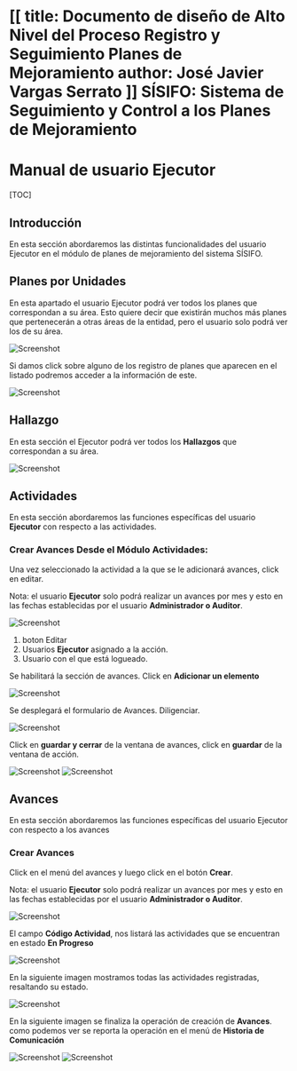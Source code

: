 [[
title: Documento de diseño de Alto Nivel del Proceso Registro y Seguimiento Planes de Mejoramiento
author: José Javier Vargas Serrato
]]
SÍSIFO: Sistema de Seguimiento y Control a los Planes de Mejoramiento
===================================================================

Manual de usuario Ejecutor
============================

[TOC]

Introducción
--------------------------------
En esta sección abordaremos las distintas funcionalidades del usuario Ejecutor en el módulo de planes de mejoramiento del sistema SÍSIFO.

## Planes por Unidades
En esta apartado el usuario Ejecutor podrá ver todos los planes que correspondan a su área. Esto quiere decir que existirán muchos más planes que pertenecerán a otras áreas de la entidad, pero el usuario solo podrá ver los de su área.

![Screenshot](../img/Selection_013_actual.png)

Si damos click sobre alguno de los registro de planes que aparecen en el listado podremos acceder a la información de este.

![Screenshot](../img/Selection_014_actual.png)

## Hallazgo
En esta sección el Ejecutor podrá ver todos los **Hallazgos** que correspondan a su área.

![Screenshot](../img/Selection_015_actual.png)

## Actividades
En esta sección abordaremos las funciones específicas del usuario **Ejecutor** con respecto a las actividades.

### Crear Avances Desde el Módulo Actividades:

Una vez seleccionado la actividad a la que se le adicionará avances, click en editar.

Nota: el usuario **Ejecutor** solo podrá realizar un avances por mes y esto en las fechas establecidas por el usuario **Administrador o Auditor**.

![Screenshot](../img/Selection_016_actual.png)

1. boton Editar
2. Usuarios **Ejecutor** asignado a la acción.
3. Usuario con el que está logueado.

Se habilitará la sección de avances. Click en **Adicionar un elemento**

![Screenshot](../img/Selection_017_actual.png)

Se desplegará el formulario de Avances. Diligenciar.

![Screenshot](../img/Selection_018_actual.png)

Click en **guardar y cerrar** de la ventana de avances, click en **guardar** de la ventana de acción.

![Screenshot](../img/Selection_019_actual.png)
![Screenshot](../img/Selection_019_actual1.png)

## Avances
En esta sección abordaremos las funciones específicas del usuario Ejecutor con respecto a los avances

### Crear Avances
Click en el menú del avances y luego click en el botón **Crear**.

Nota: el usuario **Ejecutor** solo podrá realizar un avances por mes y esto en las fechas establecidas por el usuario **Administrador o Auditor**.

![Screenshot](../img/Selection_020_actual.png)

El campo **Código Actividad**, nos listará las actividades que se encuentran en estado **En Progreso**

![Screenshot](../img/Selection_021_actual.png)

En la siguiente imagen mostramos todas las actividades registradas, resaltando su estado.

![Screenshot](../img/Selection_022_actual.png)

En la siguiente imagen se finaliza la operación de creación de **Avances**. como podemos ver se reporta la operación en el menú de **Historia de Comunicación**

![Screenshot](../img/Selection_039_actual.png)
![Screenshot](../img/Selection_040_actual.png)

